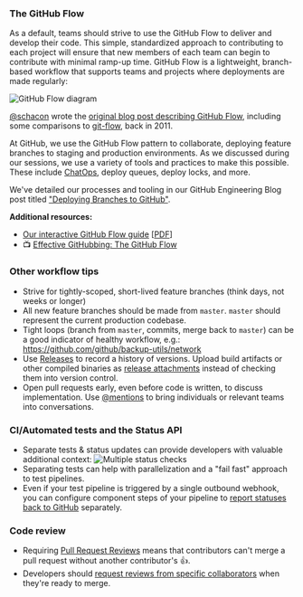 ### The GitHub Flow
As a default, teams should strive to use the GitHub Flow to deliver and develop their code. This simple, standardized approach to contributing to each project will ensure that new members of each team can begin to contribute with minimal ramp-up time. GitHub Flow is a lightweight, branch-based workflow that supports teams and projects where deployments are made regularly:

![GitHub Flow diagram](https://cloud.githubusercontent.com/assets/4215/16997425/a1e816a2-4e72-11e6-9de7-0961ada64ea6.png)

[@schacon](https://github.com/schacon) wrote the [original blog post describing GitHub Flow](http://scottchacon.com/2011/08/31/github-flow.html), including some comparisons to [git-flow](http://nvie.com/posts/a-successful-git-branching-model/), back in 2011.

At GitHub, we use the GitHub Flow pattern to collaborate, deploying feature branches to staging and production environments. As we discussed during our sessions, we use a variety of tools and practices to make this possible. These include [ChatOps](#chatops-hubot), deploy queues, deploy locks, and more.

We've detailed our processes and tooling in our GitHub Engineering Blog post titled ["Deploying Branches to GitHub"](http://githubengineering.com/deploying-branches-to-github-com/).

**Additional resources:**
- [Our interactive GitHub Flow guide](https://guides.github.com/introduction/flow/) [[PDF](https://guides.github.com/pdfs/githubflow-online.pdf)]
- :tv: [Effective GitHubbing: The GitHub Flow](https://vimeo.com/68378254)


### Other workflow tips
- Strive for tightly-scoped, short-lived feature branches (think days, not weeks or longer)
- All new feature branches should be made from `master`. `master` should represent the current production codebase.
- Tight loops (branch from `master`, commits, merge back to `master`) can be a good indicator of healthy workflow, e.g.: https://github.com/github/backup-utils/network
- Use [Releases](https://help.github.com/articles/creating-releases/) to record a history of versions. Upload build artifacts or other compiled binaries as [release attachments](https://developer.github.com/v3/repos/releases/#upload-a-release-asset) instead of checking them into version control.
- Open pull requests early, even before code is written, to discuss implementation. Use [@mentions](https://help.github.com/articles/basic-writing-and-formatting-syntax/#mentioning-users-and-teams) to bring individuals or relevant teams into conversations.

### CI/Automated tests and the Status API
- Separate tests & status updates can provide developers with valuable additional context:
![Multiple status checks](https://cloud.githubusercontent.com/assets/4215/24567070/27e4b768-162a-11e7-964c-ad8801f4beca.png)
- Separating tests can help with parallelization and a "fail fast" approach to test pipelines.
- Even if your test pipeline is triggered by a single outbound webhook, you can configure component steps of your pipeline to [report statuses back to GitHub](https://developer.github.com/v3/repos/statuses/) separately.

### Code review
- Requiring [Pull Request Reviews](https://help.github.com/enterprise/user/articles/about-pull-request-reviews/) means that contributors can't merge a pull request without another contributor's :+1:.
- Developers should [request reviews from specific collaborators](https://help.github.com/enterprise/2.9/user/articles/requesting-a-pull-request-review/) when they're ready to merge.
